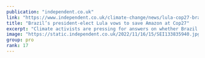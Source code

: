```yaml
---
publication: "independent.co.uk"
link: "https://www.independent.co.uk/climate-change/news/lula-cop27-brazil-amazon-oil-b2226404.html"
title: "Brazil’s president-elect Lula vows to save Amazon at Cop27"
excerpt: "Climate activists are pressing for answers on whether Brazil’s new leader will cut booming oil and gas expansion in country"
image: "https://static.independent.co.uk/2022/11/16/15/SEI133835940.jpg?quality=75&width=1200&auto=webp"
group: pro
rank: 17
---
```

